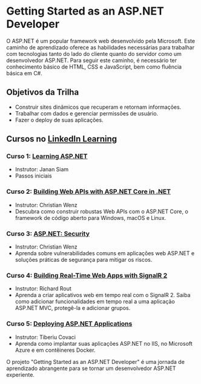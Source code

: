# Getting Started as an ASP.NET Developer

O ASP.NET é um popular framework web desenvolvido pela Microsoft. Este caminho de aprendizado oferece as habilidades necessárias para trabalhar com tecnologias tanto do lado do cliente quanto do servidor como um desenvolvedor ASP.NET. Para seguir este caminho, é necessário ter conhecimento básico de HTML, CSS e JavaScript, bem como fluência básica em C#.

## Objetivos da Trilha

- Construir sites dinâmicos que recuperam e retornam informações.
- Trabalhar com dados e gerenciar permissões de usuário.
- Fazer o deploy de suas aplicações.

## Cursos no [LinkedIn Learning](https://www.linkedin.com/learning/paths/getting-started-as-an-asp-dot-net-developer)

### Curso 1: [Learning ASP.NET](link-do-curso)
- Instrutor: Janan Siam
- Passos iniciais

### Curso 2: [Building Web APIs with ASP.NET Core in .NET](link-do-curso)
- Instrutor: Christian Wenz
- Descubra como construir robustas Web APIs com o ASP.NET Core, o framework de código aberto para Windows, macOS e Linux.

### Curso 3: [ASP.NET: Security](link-do-curso)
- Instrutor: Christian Wenz
- Aprenda sobre vulnerabilidades comuns em aplicações web ASP.NET e soluções práticas de segurança para mitigar os riscos.

### Curso 4: [Building Real-Time Web Apps with SignalR 2](link-do-curso)
- Instrutor: Richard Rout
- Aprenda a criar aplicativos web em tempo real com o SignalR 2. Saiba como adicionar funcionalidades em tempo real a uma aplicação ASP.NET MVC, protegê-la e adicionar grupos.

### Curso 5: [Deploying ASP.NET Applications](link-do-curso)
- Instrutor: Tiberiu Covaci
- Aprenda como implantar suas aplicações ASP.NET no IIS, no Microsoft Azure e em contêineres Docker.


O projeto "Getting Started as an ASP.NET Developer" é uma jornada de aprendizado abrangente para se tornar um desenvolvedor ASP.NET experiente.

